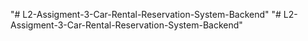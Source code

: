 "# L2-Assigment-3-Car-Rental-Reservation-System-Backend" 
"# L2-Assigment-3-Car-Rental-Reservation-System-Backend" 
